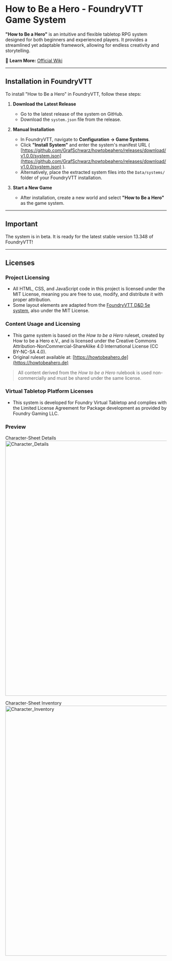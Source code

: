 # How to Be a Hero - FoundryVTT Game System  

**"How to Be a Hero"** is an intuitive and flexible tabletop RPG system designed for both beginners and experienced players. It provides a streamlined yet adaptable framework, allowing for endless creativity and storytelling.  

📖 **Learn More:** [Official Wiki](https://howtobeahero.de/index.php/Hauptseite/en)  

---

## Installation in FoundryVTT  

To install "How to Be a Hero" in FoundryVTT, follow these steps:  

1. **Download the Latest Release**  
   - Go to the latest release of the system on GitHub.  
   - Download the `system.json` file from the release.  

2. **Manual Installation** 
   - In FoundryVTT, navigate to **Configuration → Game Systems**.  
   - Click **"Install System"** and enter the system's manifest URL ( [https://github.com/GrafSchwarz/howtobeahero/releases/download/v1.0.0/system.json](https://github.com/GrafSchwarz/howtobeahero/releases/download/v1.0.0/system.json) ).   
   - Alternatively, place the extracted system files into the `Data/systems/` folder of your FoundryVTT installation.  

3. **Start a New Game**  
   - After installation, create a new world and select **"How to Be a Hero"** as the game system.
---

## Important
The system is in beta. It is ready for the latest stable version 13.348 of FoundryVTT!

---

## Licenses

### Project Licensing

- All HTML, CSS, and JavaScript code in this project is licensed under the MIT License, meaning you are free to use, modify, and distribute it with proper attribution.  
- Some layout elements are adapted from the [FoundryVTT D&D 5e system](https://github.com/foundryvtt/dnd5e), also under the MIT License.

### Content Usage and Licensing

- This game system is based on the *How to be a Hero* ruleset, created by How to be a Hero e.V., and is licensed under the Creative Commons Attribution-NonCommercial-ShareAlike 4.0 International License (CC BY-NC-SA 4.0).
- Original ruleset available at: [https://howtobeahero.de](https://howtobeahero.de)

> All content derived from the *How to be a Hero* rulebook is used non-commercially and must be shared under the same license.

### Virtual Tabletop Platform Licenses

- This system is developed for Foundry Virtual Tabletop and complies with the Limited License Agreement for Package development as provided by Foundry Gaming LLC.

### Preview
Character-Sheet Details
<img width="1248" height="793" alt="Character_Details" src="https://github.com/user-attachments/assets/0666cb42-3c1a-4fd8-8bed-1c3e4d05e5ab" />

Character-Sheet Inventory
<img width="1252" height="777" alt="Character_Inventory" src="https://github.com/user-attachments/assets/146aa412-48c5-4dbd-9289-a9b7388b01b1" />
